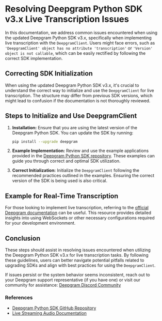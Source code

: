 # Resolving Deepgram Python SDK v3.x Live Transcription Issues

In this documentation, we address common issues encountered when using the updated Deepgram Python SDK v3.x, specifically when implementing live transcription with the `DeepgramClient`. Users might face errors, such as `'DeepgramClient' object has no attribute 'transcription'` or `'Version' object is not callable`, which can be easily rectified by following the correct SDK implementation.

## Correcting SDK Initialization

When using the updated Deepgram Python SDK v3.x, it's crucial to understand the correct way to initialize and use the `DeepgramClient` for live transcription. The structure may differ from previous SDK versions, which might lead to confusion if the documentation is not thoroughly reviewed.

## Steps to Initialize and Use DeepgramClient

1. **Installation:** Ensure that you are using the latest version of the Deepgram Python SDK. You can update the SDK by running:
   ```bash
   pip install --upgrade deepgram
   ```

2. **Example Implementation:** Review and use the example applications provided in the [Deepgram Python SDK repository](https://github.com/deepgram/deepgram-python-sdk/tree/main/examples). These examples can guide you through correct and optimal SDK utilization.

3. **Correct Initialization:** Initialize the `DeepgramClient` following the recommended practices outlined in the examples. Ensuring the correct version of the SDK is being used is also critical.

## Example for Real-Time Transcription

For those looking to implement live transcription, referring to the [official Deepgram documentation](https://developers.deepgram.com/docs/getting-started-with-live-streaming-audio) can be useful. This resource provides detailed insights into using WebSockets or other necessary configurations required for your development environment.

## Conclusion

These steps should assist in resolving issues encountered when utilizing the Deepgram Python SDK v3.x for live transcription tasks. By following these guidelines, users can better navigate potential pitfalls related to upgrading SDKs and align with best practices for using the `DeepgramClient`.

If issues persist or the system behavior seems inconsistent, reach out to your Deepgram support representative (if you have one) or visit our community for assistance: [Deepgram Discord Community](https://discord.gg/deepgram)

### References
- [Deepgram Python SDK GitHub Repository](https://github.com/deepgram/deepgram-python-sdk)
- [Live Streaming Audio Documentation](https://developers.deepgram.com/docs/getting-started-with-live-streaming-audio)